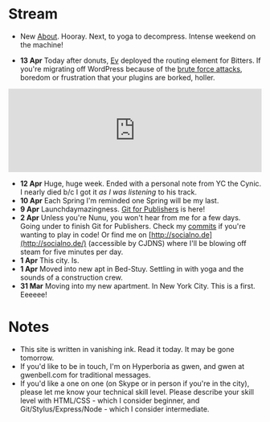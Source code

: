 Stream
======

+ New [About](http://gwenbell.com/about). Hooray. Next, to yoga to decompress. Intense weekend on the machine!

+ **13 Apr** Today after donuts, [Ev](http://www.evbogue.com) deployed the routing element for Bitters. If you're migrating off WordPress because of the [brute force attacks](http://arstechnica.com/security/2013/04/huge-attack-on-wordpress-sites-could-spawn-never-before-seen-super-botnet/), boredom or frustration that your plugins are borked, holler.

<iframe width="100%" height="166" scrolling="no" frameborder="no" src="https://w.soundcloud.com/player/?url=http%3A%2F%2Fapi.soundcloud.com%2Ftracks%2F87462442&amp;color=666666&amp;auto_play=false&amp;show_artwork=true"></iframe>

+ **12 Apr** Huge, huge week. Ended with a personal note from YC the Cynic. I nearly died b/c I got it _as I was listening_ to his track.
+ **10 Apr** Each Spring I'm reminded one Spring will be my last.
+ **9 Apr** Launchdaymazingness. [Git for Publishers](http://git.gwenbell.com/) is here!
+ **2 Apr** Unless you're Nunu, you won't hear from me for a few days. Going under to finish Git for Publishers. Check my [commits](http://github.com/gwenbell) if you're wanting to play in code! Or find me on [http://socialno.de](http://socialno.de/) (accessible by CJDNS) where I'll be blowing off steam for five minutes per day.
+ **1 Apr** This city. Is. 
+ **1 Apr** Moved into new apt in Bed-Stuy. Settling in with yoga and the sounds of a construction crew. 
+ **31 Mar** Moving into my new apartment. In New York City. This is a first. Eeeeee!

Notes
=====

+ This site is written in vanishing ink. Read it today. It may be gone tomorrow.
+ If you'd like to be in touch, I'm on Hyperboria as gwen, and gwen at gwenbell.com for traditional messages.
+ If you'd like a one on one (on Skype or in person if you're in the city), please let me know your technical skill level. Please describe your skill level with HTML/CSS - which I consider beginner, and Git/Stylus/Express/Node - which I consider intermediate.